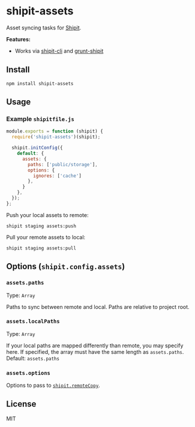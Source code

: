 # shipit-assets

Asset syncing tasks for [Shipit](https://github.com/shipitjs/shipit).

**Features:**

- Works via [shipit-cli](https://github.com/shipitjs/shipit) and [grunt-shipit](https://github.com/shipitjs/grunt-shipit)

## Install

```
npm install shipit-assets
```

## Usage

### Example `shipitfile.js`

```js
module.exports = function (shipit) {
  require('shipit-assets')(shipit);

  shipit.initConfig({
    default: {
      assets: {
        paths: ['public/storage'],
        options: {
          ignores: ['cache']
        },
      }
    },
  });
};
```

Push your local assets to remote:

```
shipit staging assets:push
```

Pull your remote assets to local:

```
shipit staging assets:pull
```

## Options (`shipit.config.assets`)

### `assets.paths`

Type: `Array`

Paths to sync between remote and local. Paths are relative to project root.

### `assets.localPaths`

Type: `Array`

If your local paths are mapped differently than remote, you may specify here. If specified, the array must have the same length as `assets.paths`. Default: `assets.paths`

### `assets.options`

Options to pass to [`shipit.remoteCopy`](https://github.com/shipitjs/shipit#shipitremotecopysrc-dest-options-callback).

## License

MIT
